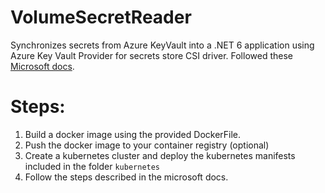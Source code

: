 # VolumeSecretReader
Synchronizes secrets from Azure KeyVault into a .NET 6 application using Azure Key Vault Provider for secrets store CSI driver.
Followed these [Microsoft docs](https://learn.microsoft.com/en-us/azure/aks/csi-secrets-store-driver).

# Steps:
1. Build a docker image using the provided DockerFile.
2. Push the docker image to your container registry (optional)
3. Create a kubernetes cluster and deploy the kubernetes manifests included in the folder `kubernetes`
4. Follow the steps described in the microsoft docs.
